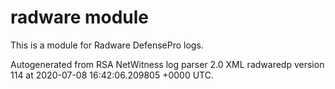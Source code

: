 # radware module

This is a module for Radware DefensePro logs.

Autogenerated from RSA NetWitness log parser 2.0 XML radwaredp version 114
at 2020-07-08 16:42:06.209805 +0000 UTC.

